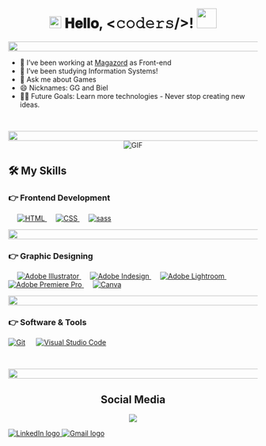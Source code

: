 <!--HELLO EVERYBODY -->

 <h1 align="center">
  <a target="_blank">
    <img src="https://github.com/JayantGoel001/JayantGoel001/blob/master/GIF/Earth.gif" width="24px" style="max-width:100%;">
  </a>
  𝐇𝐞𝐥𝐥𝐨, &lt;𝚌𝚘𝚍𝚎𝚛𝚜/&gt;!
  <a target="_blank">
    <img src="https://github.com/JayantGoel001/JayantGoel001/blob/master/GIF/Hi.gif" width="40px" />
  </a>
</h1>

 <!--LINE-->
<p align="center">
<img src="https://i.imgur.com/dBaSKWF.gif" height="20" width="1000"> 
<br>

- 🔭 I’ve been working at [Magazord](https://github.com/magazord-plataforma) as Front-end 
- 🌱 I’ve been studying Information Systems!
- 💬 Ask me about Games
- 😄 Nicknames: GG and Biel
- 💪🏼 Future Goals: Learn more technologies - Never stop creating new ideas.

</br>

<!--LINE-->
<p align="center">
<img src="https://i.imgur.com/dBaSKWF.gif" height="20" width="1000"> 
 
 <br/>

 <img align="center" alt="GIF" src="https://media.giphy.com/media/836HiJc7pgzy8iNXCn/giphy.gif" />
 
## 🛠️ My Skills 
 
### 👉 Frontend Development

<p align="left"> 
  &emsp; 
  <a href="https://www.w3.org/html/" target="_blank"> 
   <img alt="HTML" src="https://img.shields.io/badge/HTML5%20-%23E34F26.svg?logo=html5&logoColor=white">
  </a>   
  &emsp;
  <a href="https://www.w3schools.com/css/" target="_blank">
    <img alt="CSS" src="https://img.shields.io/badge/CSS%20-%231572B6.svg?logo=css3&logoColor=white">
  </a> 
   &emsp;
  <a href="https://sass-lang.com" target="_blank"> 
    <img alt="sass" src="https://img.shields.io/badge/sass-%23563D7C.svg?style=flat&logo=sass&logoColor=white"/>
  </a>
</p>

<!--LINE-->
<p align="center">
<img src="https://i.imgur.com/dBaSKWF.gif" height="20" width="1000"> 

### 👉 Graphic Designing
<p align="left">
  &emsp;
  	
<a href="https://www.adobe.com/in/products/illustrator.html" target="_blank"> 
 <img alt="Adobe Illustrator" src="https://img.shields.io/badge/Adobe Illustrator-%23FF9A00.svg?style=flat&logo=adobeillustrator&logoColor=white"/>
</a> 
  &emsp;
<a href="https://www.adobe.com/in/products/indesign.html" target="_blank"> 
 <img alt="Adobe Indesign" src="https://img.shields.io/badge/Adobe Photoshop-%e749a0.svg?style=flat&logo=adobephotoshop&logoColor=white"/> 
</a> 
  &emsp;
<a href="https://www.adobe.com/in/products/photoshop-lightroom.html" target="_blank"> 
  <img alt="Adobe Lightroom" src="https://img.shields.io/badge/Adobe Lightroom-%2300f.svg?style=flat&logo=adobelightroom&logoColor=white"/>
</a>
  &emsp;
<a href="https://www.adobe.com/in/products/premiere.html" target="_blank"> 
  <img alt="Adobe Premiere Pro" src="https://img.shields.io/badge/Adobe Premiere Pro-%2300f.svg?style=flat&logo=adobepremierepro&logoColor=white"/>
</a>
    &emsp;
<a href="#">
  <img alt="Canva" src="https://img.shields.io/badge/Canva-%2300C4CC.svg?style=flat&logo=Canva&logoColor=white"/>
 </a>
</p>

<!--LINE-->
<p align="center">
<img src="https://i.imgur.com/dBaSKWF.gif" height="20" width="1000"> 
 
  ### 👉 Software & Tools
 
<p align='left'>
 <a href="#"><img alt="Git" src="https://img.shields.io/badge/Git%20-%23F05033.svg?logo=git&logoColor=white"></a>
  &emsp;
 <a href="#"><img alt="Visual Studio Code" src="https://img.shields.io/badge/Visual%20Studio%20Code-0078d7.svg?logo=visual-studio-code&logoColor=white"></a>
  &emsp;
</p>
 <br/>
 
 <!--LINE-->
<p align="center">
<img src="https://i.imgur.com/dBaSKWF.gif" height="20" width="1000"> 
 
<h2 align='center'> Social Media </h2>

<p align='center'>
  <a href="https://www.instagram.com/gabriell_girardii/" target="_blank" >
  <img src="https://img.shields.io/badge/-Instagram-blueviolet?style=for-the-badge&logo=instagram&logoColor=white">
 </a>
</p>

 <a href="https://www.linkedin.com/in/gabriel-girardi-90358820a/" target="_blank">
  <img src="https://img.shields.io/badge/-LinkedIn-%230077B5?style=for-the-badge&logo=linkedin&logoColor=white" alt="LinkedIn logo">
 </a>
 
 <a href="gabriel.girardi@magazord.com.br" target="_blank">
  <img src="https://img.shields.io/badge/Gmail-D14836?style=for-the-badge&logo=gmail&logoColor=white" alt="Gmail logo"/>
 </a
  

